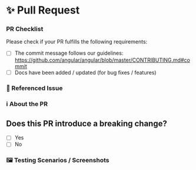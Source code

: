 # ✨ Pull Request

### PR Checklist

Please check if your PR fulfills the following requirements:

- [ ] The commit message follows our guidelines: https://github.com/angular/angular/blob/master/CONTRIBUTING.md#commit
- [ ] Docs have been added / updated (for bug fixes / features)

### 📓 Referenced Issue

<!-- Please link the related issue. Use # before the issue number and use the verbs 'fixes', 'resolves' to auto-link it, for eg,  Fixes: #&lt;issue-number&gt; -->

### ℹ️ About the PR

<!-- Please provide a description of your solution if it is not clear in the related issue or if the PR has a breaking change. If there is an interesting topic to discuss or you have questions or there is an issue with electron or another library that you have used. -->

## Does this PR introduce a breaking change?

- [ ] Yes
- [ ] No

### 🖼️ Testing Scenarios / Screenshots

<!-- Please include screenshots or gif to showcase the final output. Also, try to explain the testing you did to validate your change. -->
